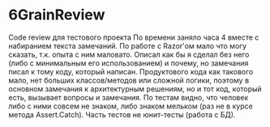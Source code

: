 # 6GrainReview
Code review для тестового проекта
По времени заняло часа 4 вместе с набиранием текста замечаний. По работе с Razor'ом мало что могу сказать, т.к. опыта с ним маловато. Описал как бы я сделал без него (либо с минимальным его использованием) и почему, но замечания писал к тому коду, который написан.
Продуктового кода как такового мало, нет больших классов/методов или сложной логики, поэтому в основном замечания к архитектурным решениям, но и тот код, который есть, вызывает вопросы и замечания.
По тестам видно, что человек либо с ними совсем не знаком, либо знаком мельком (раз не в курсе метода Assert.Catch). Часть тестов не юнит-тесты (работа с БД).
